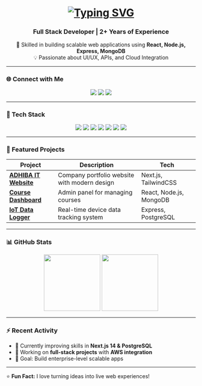 <h1 align="start">
      <h1 align="center">
<a href="https://git.io/typing-svg"><img src="https://readme-typing-svg.herokuapp.com?font=Fira+Code&pause=1000&color=222222&width=435&lines=Hi%2C+I'm+Sanjeev+%F0%9F%91%8B;I%E2%80%99m+a+Full+Stack+Developer+%F0%9F%92%BB;I+build+modern+web+apps+using+React+%26+Node.js+%F0%9F%9A%80;Passionate+about+coding+and+clean+UI+%E2%9C%A8" alt="Typing SVG" /></a>
</h1>
</h1>
<h3 align="center">Full Stack Developer | 2+ Years of Experience</h3>

<p align="center">
  🚀 Skilled in building scalable web applications using <b>React, Node.js, Express, MongoDB</b><br/>
  💡 Passionate about UI/UX, APIs, and Cloud Integration
</p>

---

### 🌐 Connect with Me
<p align="center">
  <a href="https://linkedin.com/in/your-link" target="_blank"><img src="https://img.shields.io/badge/LinkedIn-blue?logo=linkedin&logoColor=white" /></a>
  <a href="mailto:youremail@gmail.com"><img src="https://img.shields.io/badge/Gmail-red?logo=gmail&logoColor=white" /></a>
  <a href="https://github.com/said7388"><img src="https://img.shields.io/badge/GitHub-black?logo=github&logoColor=white" /></a>
</p>

---

### 💼 Tech Stack
<p align="center">
  <img src="https://img.shields.io/badge/React-20232A?logo=react&logoColor=61DAFB" />
  <img src="https://img.shields.io/badge/Node.js-43853D?logo=node.js&logoColor=white" />
  <img src="https://img.shields.io/badge/Express.js-404D59?logo=express&logoColor=white" />
  <img src="https://img.shields.io/badge/MongoDB-4EA94B?logo=mongodb&logoColor=white" />
  <img src="https://img.shields.io/badge/Next.js-000000?logo=nextdotjs&logoColor=white" />
  <img src="https://img.shields.io/badge/TailwindCSS-06B6D4?logo=tailwindcss&logoColor=white" />
  <img src="https://img.shields.io/badge/AWS-232F3E?logo=amazonaws&logoColor=white" />
</p>

---

### 📂 Featured Projects
| Project | Description | Tech |
|----------|--------------|------|
| [**ADHIBA IT Website**](https://github.com/said7388/adhiba) | Company portfolio website with modern design | Next.js, TailwindCSS |
| [**Course Dashboard**](https://github.com/said7388/nystai-dashboard) | Admin panel for managing courses | React, Node.js, MongoDB |
| [**IoT Data Logger**](https://github.com/said7388/iot-logger) | Real-time device data tracking system | Express, PostgreSQL |

---

### 📊 GitHub Stats
<p align="center">
  <img src="https://github-readme-stats.vercel.app/api?username=said7388&show_icons=true&theme=tokyonight" height="150"/>
  <img src="https://github-readme-stats.vercel.app/api/top-langs/?username=said7388&layout=compact&theme=tokyonight" height="150"/>
</p>

---

### ⚡ Recent Activity
- 🌱 Currently improving skills in **Next.js 14 & PostgreSQL**
- 💼 Working on **full-stack projects** with **AWS integration**
- 🎯 Goal: Build enterprise-level scalable apps

---

⭐ **Fun Fact:** I love turning ideas into live web experiences!
